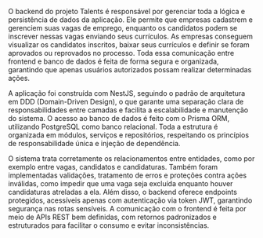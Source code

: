 O backend do projeto Talents é responsável por gerenciar toda a lógica e persistência de dados da aplicação. Ele permite que empresas cadastrem e gerenciem suas vagas de emprego, enquanto os candidatos podem se inscrever nessas vagas enviando seus currículos. As empresas conseguem visualizar os candidatos inscritos, baixar seus currículos e definir se foram aprovados ou reprovados no processo. Toda essa comunicação entre frontend e banco de dados é feita de forma segura e organizada, garantindo que apenas usuários autorizados possam realizar determinadas ações.

A aplicação foi construída com NestJS, seguindo o padrão de arquitetura em DDD (Domain-Driven Design), o que garante uma separação clara de responsabilidades entre camadas e facilita a escalabilidade e manutenção do sistema. O acesso ao banco de dados é feito com o Prisma ORM, utilizando PostgreSQL como banco relacional. Toda a estrutura é organizada em módulos, serviços e repositórios, respeitando os princípios de responsabilidade única e injeção de dependência.

O sistema trata corretamente os relacionamentos entre entidades, como por exemplo entre vagas, candidatos e candidaturas. Também foram implementadas validações, tratamento de erros e proteções contra ações inválidas, como impedir que uma vaga seja excluída enquanto houver candidaturas atreladas a ela. Além disso, o backend oferece endpoints protegidos, acessíveis apenas com autenticação via token JWT, garantindo segurança nas rotas sensíveis. A comunicação com o frontend é feita por meio de APIs REST bem definidas, com retornos padronizados e estruturados para facilitar o consumo e evitar inconsistências.

